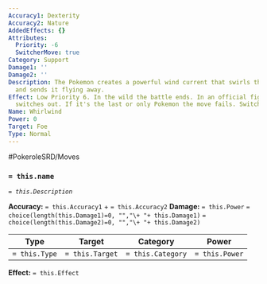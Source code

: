 ```yaml
---
Accuracy1: Dexterity
Accuracy2: Nature
AddedEffects: {}
Attributes:
  Priority: -6
  SwitcherMove: true
Category: Support
Damage1: ''
Damage2: ''
Description: The Pokemon creates a powerful wind current that swirls the enemy around
  and sends it flying away.
Effect: Low Priority 6. In the wild the battle ends. In an official fight, the Pokemon
  switches out. If it's the last or only Pokemon the move fails. Switcher Move.
Name: Whirlwind
Power: 0
Target: Foe
Type: Normal
---
```


#PokeroleSRD/Moves

### `= this.name`
*`= this.Description`*

**Accuracy:** `= this.Accuracy1` + `= this.Accuracy2`
**Damage:** `= this.Power` `= choice(length(this.Damage1)=0, "","\+ "+ this.Damage1)` `= choice(length(this.Damage2)=0, "","\+ "+ this.Damage2)`

| Type          | Target          | Category          | Power          |
| ------------- | --------------- | ----------------  | -------------- |
| `= this.Type` | `= this.Target` | `= this.Category` | `= this.Power` | 

**Effect:** `= this.Effect`